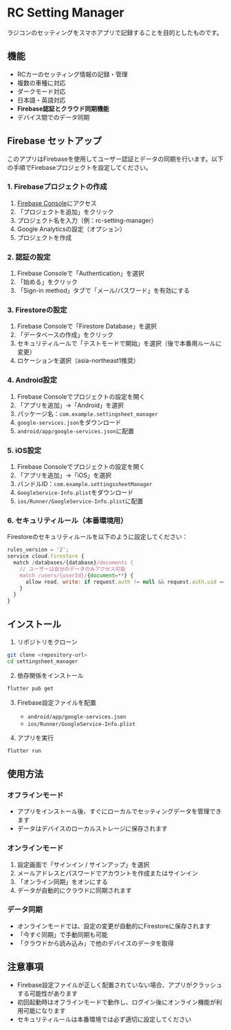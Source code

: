 # RC Setting Manager

ラジコンのセッティングをスマホアプリで記録することを目的としたものです。

## 機能

- RCカーのセッティング情報の記録・管理
- 複数の車種に対応
- ダークモード対応
- 日本語・英語対応
- **Firebase認証とクラウド同期機能**
- デバイス間でのデータ同期

## Firebase セットアップ

このアプリはFirebaseを使用してユーザー認証とデータの同期を行います。以下の手順でFirebaseプロジェクトを設定してください。

### 1. Firebaseプロジェクトの作成

1. [Firebase Console](https://console.firebase.google.com/)にアクセス
2. 「プロジェクトを追加」をクリック
3. プロジェクト名を入力（例：rc-setting-manager）
4. Google Analyticsの設定（オプション）
5. プロジェクトを作成

### 2. 認証の設定

1. Firebase Consoleで「Authentication」を選択
2. 「始める」をクリック
3. 「Sign-in method」タブで「メール/パスワード」を有効にする

### 3. Firestoreの設定

1. Firebase Consoleで「Firestore Database」を選択
2. 「データベースの作成」をクリック
3. セキュリティルールで「テストモードで開始」を選択（後で本番用ルールに変更）
4. ロケーションを選択（asia-northeast1推奨）

### 4. Android設定

1. Firebase Consoleでプロジェクトの設定を開く
2. 「アプリを追加」→「Android」を選択
3. パッケージ名：`com.example.settingsheet_manager`
4. `google-services.json`をダウンロード
5. `android/app/google-services.json`に配置

### 5. iOS設定

1. Firebase Consoleでプロジェクトの設定を開く
2. 「アプリを追加」→「iOS」を選択
3. バンドルID：`com.example.settingssheetManager`
4. `GoogleService-Info.plist`をダウンロード
5. `ios/Runner/GoogleService-Info.plist`に配置

### 6. セキュリティルール（本番環境用）

Firestoreのセキュリティルールを以下のように設定してください：

```javascript
rules_version = '2';
service cloud.firestore {
  match /databases/{database}/documents {
    // ユーザーは自分のデータのみアクセス可能
    match /users/{userId}/{document=**} {
      allow read, write: if request.auth != null && request.auth.uid == userId;
    }
  }
}
```

## インストール

1. リポジトリをクローン
```bash
git clone <repository-url>
cd settingsheet_manager
```

2. 依存関係をインストール
```bash
flutter pub get
```

3. Firebase設定ファイルを配置
   - `android/app/google-services.json`
   - `ios/Runner/GoogleService-Info.plist`

4. アプリを実行
```bash
flutter run
```

## 使用方法

### オフラインモード
- アプリをインストール後、すぐにローカルでセッティングデータを管理できます
- データはデバイスのローカルストレージに保存されます

### オンラインモード
1. 設定画面で「サインイン / サインアップ」を選択
2. メールアドレスとパスワードでアカウントを作成またはサインイン
3. 「オンライン同期」をオンにする
4. データが自動的にクラウドに同期されます

### データ同期
- オンラインモードでは、設定の変更が自動的にFirestoreに保存されます
- 「今すぐ同期」で手動同期も可能
- 「クラウドから読み込み」で他のデバイスのデータを取得

## 注意事項

- Firebase設定ファイルが正しく配置されていない場合、アプリがクラッシュする可能性があります
- 初回起動時はオフラインモードで動作し、ログイン後にオンライン機能が利用可能になります
- セキュリティルールは本番環境では必ず適切に設定してください
